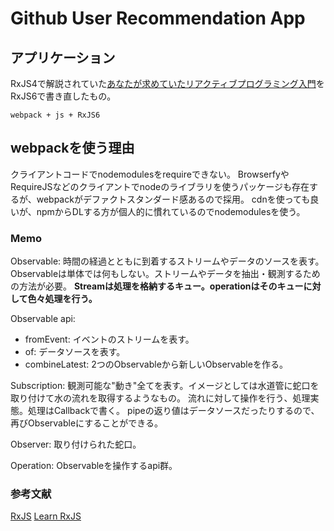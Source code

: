 # Github User Recommendation App
## アプリケーション
RxJS4で解説されていた[あなたが求めていたリアクティブプログラミング入門](https://ninjinkun.hatenablog.com/entry/introrxja)をRxJS6で書き直したもの。

`webpack + js + RxJS6`

## webpackを使う理由
クライアントコードでnodemodulesをrequireできない。
BrowserfyやRequireJSなどのクライアントでnodeのライブラリを使うパッケージも存在するが、webpackがデファクトスタンダード感あるので採用。
cdnを使っても良いが、npmからDLする方が個人的に慣れているのでnodemodulesを使う。

### Memo
Observable: 時間の経過とともに到着するストリームやデータのソースを表す。
Observableは単体では何もしない。ストリームやデータを抽出・観測するための方法が必要。
**Streamは処理を格納するキュー。operationはそのキューに対して色々処理を行う。**

Observable api:
  * fromEvent: イベントのストリームを表す。
  * of: データソースを表す。
  * combineLatest: 2つのObservableから新しいObservableを作る。

Subscription: 観測可能な"動き"全てを表す。イメージとしては水道管に蛇口を取り付けて水の流れを取得するようなもの。
流れに対して操作を行う、処理実態。処理はCallbackで書く。
pipeの返り値はデータソースだったりするので、再びObservableにすることができる。

Observer: 取り付けられた蛇口。

Operation: Observableを操作するapi群。

### 参考文献
[RxJS](https://rxjs-dev.firebaseapp.com/)
[Learn RxJS](https://www.learnrxjs.io/)